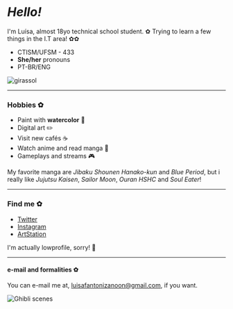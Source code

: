 # _Hello!_ 

I'm Luísa, almost 18yo technical school student. ✿
Trying to learn a few things in the I.T area! ✿✿

- CTISM/UFSM - 433
- **She/her** pronouns 
- PT-BR/ENG 

![girassol](https://64.media.tumblr.com/5e599f261b1c471bdbf57e52c0028678/tumblr_plfsfqo0Gk1rbud4zo1_500.gifv "girassol")

____
### Hobbies ✿

- Paint with **watercolor** 🎨
- Digital art ✏️
- Visit new cafés ☕️
- Watch anime and read manga 🎥
- Gameplays and streams 🎮

My favorite manga are _Jibaku Shounen Hanako-kun_ and _Blue Period_, but i really like _Jujutsu Kaisen_, _Sailor Moon_, _Ouran HSHC_ and _Soul Eater_!
____
### Find me ✿

- [Twitter](https://twitter.com/fanonzee)
- [Instagram](https://www.instagram.com/luisafzn/)
- [ArtStation](https://www.artstation.com/fanonzee/profile)

I'm actually lowprofile, sorry! 🤧
____
#### e-mail and formalities ✿

You can e-mail me at, luisafantonizanoon@gmail.com, if you want.

![Ghibli scenes](https://64.media.tumblr.com/881e28482fb70cd831a829a0a6a7bfae/tumblr_n8vmjiOYxW1tgifizo2_500.gifv "scenes")
